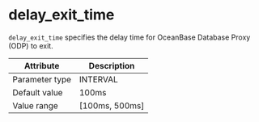# delay_exit_time

`delay_exit_time` specifies the delay time for OceanBase Database Proxy (ODP) to exit.

| Attribute | Description |
|----------|---------|
| Parameter type | INTERVAL |
| Default value | 100ms |
| Value range | [100ms, 500ms] |
